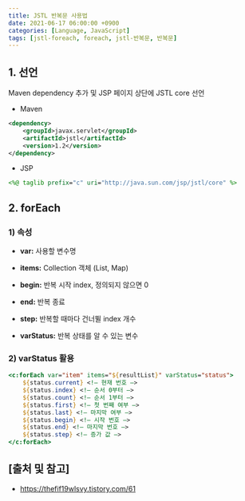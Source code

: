 ```yaml
---
title: JSTL 반복문 사용법
date: 2021-06-17 06:00:00 +0900
categories: [Language, JavaScript]
tags: [jstl-foreach, foreach, jstl-반복문, 반복문]
---
```


## 1. 선언
Maven dependency 추가 및 JSP 페이지 상단에 JSTL core 선언

* Maven

```xml
<dependency>
    <groupId>javax.servlet</groupId>
    <artifactId>jstl</artifactId>
    <version>1.2</version>
</dependency>
```

* JSP

```jsp
<%@ taglib prefix="c" uri="http://java.sun.com/jsp/jstl/core" %>
```

## 2. forEach

### 1) 속성

* __var:__ 사용할 변수명

* __items:__ Collection 객체 (List, Map)

* __begin:__ 반복 시작 index, 정의되지 않으면 0

* __end:__ 반복 종료

* __step:__ 반복할 때마다 건너뛸 index 개수

* __varStatus:__ 반복 상태를 알 수 있는 변수

### 2) varStatus 활용

```jsp
<c:forEach var="item" items="${resultList}" varStatus="status">
    ${status.current} <!– 현재 번호 –>
    ${status.index} <!– 순서 0부터 –>
    ${status.count} <!– 순서 1부터 –>
    ${status.first} <!– 첫 번째 여부 –>
    ${status.last} <!– 마지막 여부 –>
    ${status.begin} <!– 시작 번호 –>
    ${status.end} <!– 마지막 번호 –>
    ${status.step} <!– 증가 값 –>
</c:forEach>
```

## [출처 및 참고]
* <https://thefif19wlsvy.tistory.com/61>
